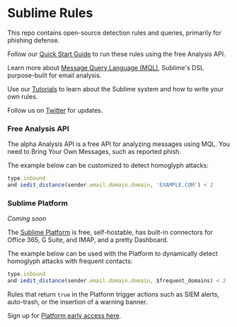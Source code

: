 # Sublime Rules
This repo contains open-source detection rules and queries, primarily for phishing defense.

Follow our [Quick Start Guide](https://docs.sublimesecurity.com/quick-start) to run these rules using the free Analysis API.

Learn more about [Message Query Language (MQL)](https://docs.sublimesecurity.com/docs/message-query-language), Sublime's DSL purpose-built for email analysis.

Use our [Tutorials](https://docs.sublimesecurity.com/docs/tutorials) to learn about the Sublime system and how to write your own rules.

Follow us on [Twitter](https://twitter.com/sublime_sec) for updates.

### Free Analysis API

The alpha Analysis API is a free API for analyzing messages using MQL. You need to Bring Your Own Messages, such as reported phish. 

The example below can be customized to detect homoglyph attacks:
```javascript
type.inbound
and iedit_distance(sender.email.domain.domain, 'EXAMPLE.COM') < 2
```

### Sublime Platform
_Coming soon_

The [Sublime Platform](https://sublimesecurity.com/products/platform/) is free, self-hostable, has built-in connectors for Office 365, G Suite, and IMAP, and a pretty Dashboard.

The example below can be used with the Platform to dynamically detect homoglyph attacks with frequent contacts:
```javascript
type.inbound
and iedit_distance(sender.email.domain.domain, $frequent_domains) < 2
```

Rules that return `true` in the Platform trigger actions such as SIEM alerts, auto-trash, or the insertion of a warning banner.

Sign up for [Platform early access here](https://sublimesecurity.com/products/platform/).

